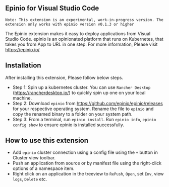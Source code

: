 ## Epinio for Visual Studio Code

`Note: This extension is an experimental, work-in-progress version. The extension only works with epinio version v0.1.3 or higher`

The Epinio extension makes it easy to deploy applications from Visual Studio Code. 
epinio is an opinionated platform that runs on Kubernetes, that takes you from App to URL in one step.
For more information, Please visit https://epinio.io/

## Installation

After installing this extension, Please follow below steps.

- Step 1: Spin up a kubernetes cluster. You can use `Rancher Desktop` (https://rancherdesktop.io/) to quickly spin up one on your local machine. 
- Step 2: Download `epinio` from https://github.com/epinio/epinio/releases for your respective operating system. 
          Rename the file to `epinio` and copy the renamed binary to a folder on your system path. 
- Step 3: From a terminal, run `epinio install`. Run `epinio info`, `epinio config show` to ensure epinio is installed successfully.

## How to use this extension

- Add `epinio` cluster connection using a config file using the `+` button in Cluster view toolbar.
- Push an application from source or by manifest file using the right-click options of a namespace item. 
- Right click on an application in the treeview to `RePush`, `Open`, set `Env`, view `logs`, `Delete` etc.
